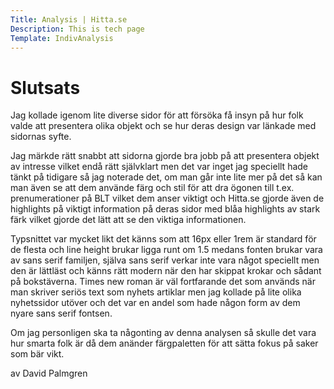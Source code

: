 ```yaml
---
Title: Analysis | Hitta.se
Description: This is tech page
Template: IndivAnalysis
---
```

Slutsats
=======================






Jag kollade igenom lite diverse sidor för att försöka få insyn på hur folk valde att presentera olika objekt och se hur deras design var länkade med sidornas syfte.

 Jag märkde rätt snabbt att sidorna gjorde bra jobb på att presentera objekt av intresse vilket endå rätt självklart men det var inget jag speciellt hade tänkt på tidigare så jag noterade det, om man går inte lite mer på det så kan man även se att dem använde färg och stil för att dra ögonen till t.ex. prenumerationer på BLT vilket dem anser viktigt och Hitta.se gjorde även de highlights på viktigt information på deras sidor med blåa highlights av stark färk vilket gjorde det lätt att se den viktiga informationen.

Typsnittet var mycket likt det känns som att 16px eller 1rem är standard för de flesta och line height brukar ligga runt om 1.5 medans fonten brukar vara av sans serif familjen, själva sans serif verkar inte vara något speciellt men den är lättläst och känns rätt modern när den har skippat krokar och sådant på bokstäverna. Times new roman är väl fortfarande det som används när man skriver seriös text som nyhets artiklar men jag kollade på lite olika nyhetssidor utöver och det var en andel som hade någon form av dem nyare sans serif fontsen.

Om jag personligen ska ta någonting av denna analysen så skulle det vara hur smarta folk är då dem anänder färgpaletten för att sätta fokus på saker som bär vikt.

av David Palmgren